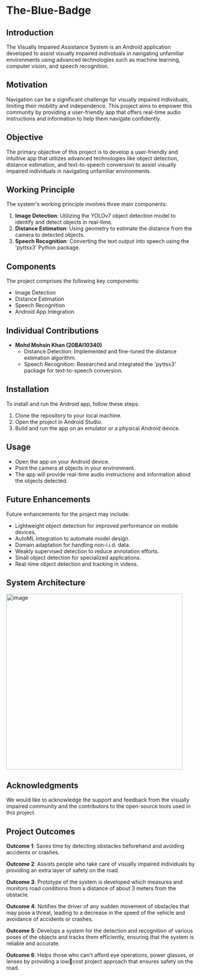 # The-Blue-Badge


## Introduction

The Visually Impaired Assistance System is an Android application developed to assist visually impaired individuals in navigating unfamiliar environments using advanced technologies such as machine learning, computer vision, and speech recognition.

## Motivation

Navigation can be a significant challenge for visually impaired individuals, limiting their mobility and independence. This project aims to empower this community by providing a user-friendly app that offers real-time audio instructions and information to help them navigate confidently.

## Objective

The primary objective of this project is to develop a user-friendly and intuitive app that utilizes advanced technologies  like object detection, distance estimation, and text-to-speech conversion to assist visually impaired individuals in navigating unfamiliar environments.

## Working Principle

The system's working principle involves three main components:
1. **Image Detection**: Utilizing the YOLOv7 object detection model to identify and detect objects in real-time.
2. **Distance Estimation**: Using geometry to estimate the distance from the camera to detected objects.
3. **Speech Recognition**: Converting the text output into speech using the 'pyttsx3' Python package.

## Components

The project comprises the following key components:
- Image Detection
- Distance Estimation
- Speech Recognition
- Android App Integration

## Individual Contributions

- **Mohd Mohsin Khan (20BAI10340)**
    - Distance Detection: Implemented and fine-tuned the distance estimation algorithm.
    - Speech Recognition: Researched and integrated the 'pyttsx3' package for text-to-speech conversion.

## Installation

To install and run the Android app, follow these steps:
1. Clone the repository to your local machine.
2. Open the project in Android Studio.
3. Build and run the app on an emulator or a physical Android device.

## Usage

- Open the app on your Android device.
- Point the camera at objects in your environment.
- The app will provide real-time audio instructions and information about the objects detected.

## Future Enhancements

Future enhancements for the project may include:
- Lightweight object detection for improved performance on mobile devices.
- AutoML integration to automate model design.
- Domain adaptation for handling non-i.i.d. data.
- Weakly supervised detection to reduce annotation efforts.
- Small object detection for specialized applications.
- Real-time object detection and tracking in videos.

## System Architecture 

<img width="469" alt="image" src="https://github.com/mohdmohsin0403/The-Blue-Badge/assets/78999231/fdd7a2f6-c5a3-46ab-938c-f918d16354e1">


## Acknowledgments

We would like to acknowledge the support and feedback from the visually impaired community and the contributors to the open-source tools used in this project.

## Project Outcomes

**Outcome 1**: Saves time by detecting obstacles beforehand and avoiding accidents or crashes.

**Outcome 2**: Assists people who take care of visually impaired individuals by providing an extra layer 
of safety on the road.

**Outcome 3**: Prototype of the system is developed which measures and monitors road conditions from 
a distance of about 3 meters from the obstacle.

**Outcome 4**: Notifies the driver of any sudden movement of obstacles that may pose a threat, leading 
to a decrease in the speed of the vehicle and avoidance of accidents or crashes.

**Outcome 5**: Develops a system for the detection and recognition of various poses of the objects and 
tracks them efficiently, ensuring that the system is reliable and accurate.

**Outcome 6**: Helps those who can't afford eye operations, power glasses, or lenses by providing a lowcost project approach that ensures safety on the road.


